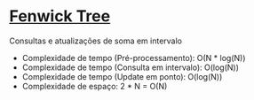 
# [Fenwick Tree](fenwick_tree.cpp)

<!-- *Read in [English](README.en.md)*  -->

Consultas e atualizações de soma em intervalo

* Complexidade de tempo (Pré-processamento): O(N * log(N))
* Complexidade de tempo (Consulta em intervalo): O(log(N))
* Complexidade de tempo (Update em ponto): O(log(N))
* Complexidade de espaço: 2 * N = O(N)
